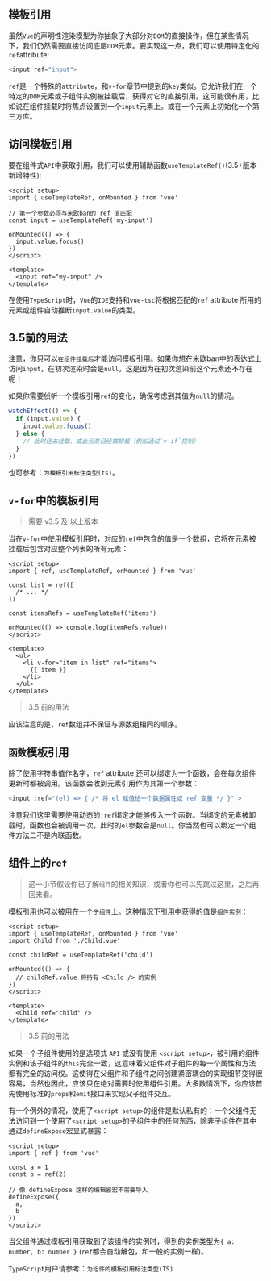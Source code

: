 ## 模板引用

虽然`Vue`的声明性渲染模型为你抽象了大部分对`DOM`的直接操作，但在某些情况下，我们仍然需要直接访问底层`DOM`元素。要实现这一点，我们可以使用特定化的`ref`attribute:

```js
<input ref="input">
```
`ref`是一个特殊的`attribute`，和`v-for`章节中提到的`key`类似。它允许我们在一个特定的`DOM`元素或子组件实例被挂载后，获得对它的直接引用。这可能很有用，比如说在组件挂载时将焦点设置到一个`input`元素上。或在一个元素上初始化一个第三方库。

## 访问模板引用

要在组件式`API`中获取引用，我们可以使用辅助函数`useTemplateRef()`(3.5+版本新增特性):

```vue
<script setup>
import { useTemplateRef, onMounted } from 'vue'

// 第一个参数必须与米欧ban的 ref 值匹配
const input = useTemplateRef('my-input')

onMounted(() => {
  input.value.focus()
})
</script>

<template>
  <input ref="my-input" />
</template>
```
在使用`TypeScript`时，`Vue`的`IDE`支持和`vue-tsc`将根据匹配的`ref` attribute 所用的元素或组件自动推断`input.value`的类型。

## 3.5前的用法

注意，你只可以`在组件挂载后`才能访问模板引用。如果你想在米欧ban中的表达式上访问`input`，在初次渲染时会是`null`。这是因为在初次渲染前这个元素还不存在呢！

如果你需要侦听一个模板引用`ref`的变化，确保考虑到其值为`null`的情况。

```js
watchEffect(() => {
  if (input.value) {
    input.value.focus()
  } else {
    // 此时还未挂载，或此元素已经被卸载（例如通过`v-if`控制）
  }
})
```
也可参考：`为模板引用标注类型(ts)`。

## `v-for`中的模板引用

> 需要 v3.5 及 以上版本

当在`v-for`中使用模板引用时，对应的`ref`中包含的值是一个数组，它将在元素被挂载后包含对应整个列表的所有元素：

```vue
<script setup>
import { ref, useTemplateRef, onMounted } from 'vue'

const list = ref([
  /* ... */
])

const itemsRefs = useTemplateRef('items')

onMounted(() => console.log(itemRefs.value))
</script>

<template>
  <ul>
    <li v-for="item in list" ref="items">
      {{ item }}
    </li>
  </ul>
</template>
```

> 3.5 前的用法

应该注意的是，`ref`数组并不保证与源数组相同的顺序。

## `函数`模板引用

除了使用字符串值作名字，`ref` attribute 还可以绑定为一个函数，会在每次组件更新时都被调用。该函数会收到元素引用作为其第一个参数：

```js
<input :ref="(el) => { /* 将 el 赋值给一个数据属性或 ref 变量 */ }" >
```

注意我们这里需要使用动态的`:ref`绑定才能够传入一个函数。当绑定的元素被卸载时，函数也会被调用一次，此时的`el`参数会是`null`。你当然也可以绑定一个组件方法二不是内联函数。

## 组件上的`ref`

> 这一小节假设你已了解`组件`的相关知识，或者你也可以先跳过这里，之后再回来看。

模板引用也可以被用在一个`子组件`上。这种情况下引用中获得的值是`组件实例`：

```vue
<script setup>
import { useTemplateRef, onMounted } from 'vue'
import Child from './Child.vue'

const childRef = useTemplateRef('child')

onMounted(() => {
  // childRef.value 将持有 <Child /> 的实例
})
</script>

<template>
  <Child ref="child" />
</template>
```

> 3.5 前的用法

如果一个子组件使用的是选项式 `API` 或没有使用 `<script setup>`，被引用的组件实例和该子组件的`this`完全一致，这意味着父组件对子组件的每一个属性和方法都有完全的访问权。这使得在父组件和子组件之间创建紧密耦合的实现细节变得很容易，当然也因此，应该只在绝对需要时使用组件引用。大多数情况下，你应该首先使用标准的`props`和`emit`接口来实现父子组件交互。

有一个例外的情况，使用了`<script setup>`的组件是默认私有的：一个父组件无法访问到一个使用了`<script setup>`的子组件中的任何东西，除非子组件在其中通过`defineExpose`宏显式暴露：

```vue
<script setup>
import { ref } from 'vue'

const a = 1
const b = ref(2)

// 像 defineExpose 这样的编辑器宏不需要导入
defineExpose({
  a,
  b
})
</script>
```
当父组件通过模板引用获取到了该组件的实例时，得到的实例类型为`{ a: number, b: number }` (`ref`都会自动解包，和一般的实例一样)。

`TypeScript`用户请参考：`为组件的模板引用标注类型(TS)`